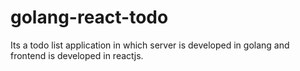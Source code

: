 # golang-react-todo
Its a todo list application in which server is developed in golang and frontend is developed in reactjs.
